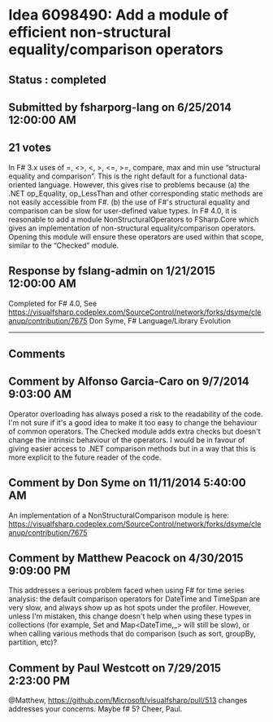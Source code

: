 # Idea 6098490: Add a module of efficient non-structural equality/comparison operators #

## Status : completed

## Submitted by fsharporg-lang on 6/25/2014 12:00:00 AM

## 21 votes

In F# 3.x uses of =, <>, <, >, <=, >=, compare, max and min use “structural equality and comparison”. This is the right default for a functional data-oriented language.
However, this gives rise to problems because
(a) the .NET op_Equality, op_LessThan and other corresponding static methods are not easily accessible from F#.
(b) the use of F#'s structural equality and comparison can be slow for user-defined value types.
In F# 4.0, it is reasonable to add a module NonStructuralOperators to FSharp.Core which gives an implementation of non-structural equality/comparison operators. Opening this module will ensure these operators are used within that scope, similar to the “Checked” module.



## Response by fslang-admin on 1/21/2015 12:00:00 AM

Completed for F# 4.0, See https://visualfsharp.codeplex.com/SourceControl/network/forks/dsyme/cleanup/contribution/7675
Don Syme, F# Language/Library Evolution

------------------------
## Comments


## Comment by Alfonso Garcia-Caro on 9/7/2014 9:03:00 AM
Operator overloading has always posed a risk to the readability of the code. I'm not sure if it's a good idea to make it too easy to change the behaviour of common operators. The Checked module adds extra checks but doesn't change the intrinsic behaviour of the operators.
I would be in favour of giving easier access to .NET comparison methods but in a way that this is more explicit to the future reader of the code.


## Comment by Don Syme on 11/11/2014 5:40:00 AM
An implementation of a NonStructuralComparison module is here: https://visualfsharp.codeplex.com/SourceControl/network/forks/dsyme/cleanup/contribution/7675


## Comment by Matthew Peacock on 4/30/2015 9:09:00 PM
This addresses a serious problem faced when using F# for time series analysis: the default comparison operators for DateTime and TimeSpan are very slow, and always show up as hot spots under the profiler. However, unless I'm mistaken, this change doesn't help when using these types in collections (for example, Set<DateTime> and Map<DateTime,_> will still be slow), or when calling various methods that do comparison (such as sort, groupBy, partition, etc)?


## Comment by Paul Westcott on 7/29/2015 2:23:00 PM
@Matthew,
https://github.com/Microsoft/visualfsharp/pull/513 changes addresses your concerns. Maybe f# 5?
Cheer,
Paul.


